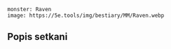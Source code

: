 ```statblock
monster: Raven
image: https://5e.tools/img/bestiary/MM/Raven.webp
```
## Popis setkani
